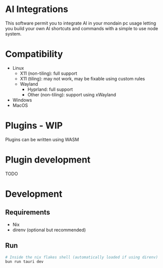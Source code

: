 # AI Integrations
This software permit you to integrate AI in your mondain pc usage letting you build your own AI shortcuts and commands with a simple to use node system.

# Compatibility
- Linux
  - X11 (non-tiling): full support
  - X11 (tiling): may not work, may be fixable using custom rules
  - Wayland
    - Hyprland: full support
    - Other (non-tiling): support using xWayland
- Windows
- MacOS

# Plugins - WIP
Plugins can be written using WASM

# Plugin development
TODO

# Development
## Requirements
- Nix
- direnv (optional but recommended)
## Run
```bash
# Inside the nix flakes shell (automatically loaded if using direnv)
bun run tauri dev
```
